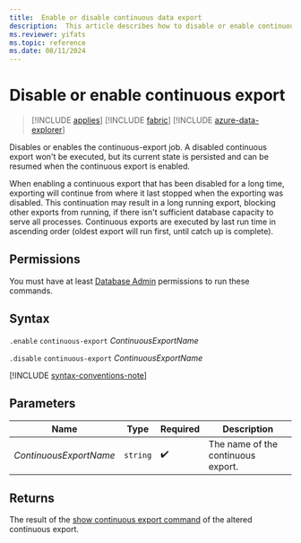 ```yaml
---
title:  Enable or disable continuous data export
description:  This article describes how to disable or enable continuous data export.
ms.reviewer: yifats
ms.topic: reference
ms.date: 08/11/2024
---
```

# Disable or enable continuous export

> [!INCLUDE [applies](../../includes/applies-to-version/applies.md)] [!INCLUDE [fabric](../../includes/applies-to-version/fabric.md)] [!INCLUDE [azure-data-explorer](../../includes/applies-to-version/azure-data-explorer.md)]

Disables or enables the continuous-export job. A disabled continuous export won't be executed, but its current state is persisted and can be resumed when the continuous export is enabled. 

When enabling a continuous export that has been disabled for a long time, exporting will continue from where it last stopped when the exporting was disabled. This continuation may result in a long running export, blocking other exports from running, if there isn't sufficient database capacity to serve all processes. Continuous exports are executed by last run time in ascending order (oldest export will run first, until catch up is complete). 

## Permissions

You must have at least [Database Admin](../../access-control/role-based-access-control.md) permissions to run these commands.

## Syntax

`.enable` `continuous-export` *ContinuousExportName*

`.disable` `continuous-export` *ContinuousExportName*

[!INCLUDE [syntax-conventions-note](../../includes/syntax-conventions-note.md)]

## Parameters

| Name | Type | Required | Description |
|--|--|--|--|
| *ContinuousExportName* | `string` |  :heavy_check_mark: | The name of the continuous export. |

## Returns

The result of the [show continuous export command](show-continuous-export.md) of the altered continuous export. 
